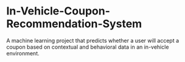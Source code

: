 # In-Vehicle-Coupon-Recommendation-System
A machine learning project that predicts whether a user will accept a coupon based on contextual and behavioral data in an in-vehicle environment.
